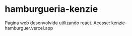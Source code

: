 # hamburgueria-kenzie
Pagina web desenvolvida utilizando react.
Acesse: kenzie-hamburguer.vercel.app
